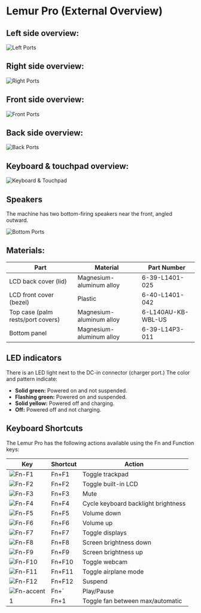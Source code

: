 # Lemur Pro (External Overview)

## Left side overview:

![Left Ports](./img/ports-left.webp)

## Right side overview:

![Right Ports](./img/ports-right.webp)

## Front side overview:

![Front Ports](./img/ports-front.webp)

## Back side overview:

![Back Ports](./img/ports-back.png)

## Keyboard & touchpad overview:

![Keyboard & Touchpad](./img/keyboard-touchpad.webp)

## Speakers

The machine has two bottom-firing speakers near the front, angled outward.

![Bottom Ports](./img/ports-bottom.webp)

## Materials:

|Part                              |Material                 |Part Number        |
|----------------------------------|-------------------------|-------------------|
|LCD back cover (lid)              |Magnesium-aluminum alloy |6-39-L1401-025     |
|LCD front cover (bezel)           |Plastic                  |6-40-L1401-042     |
|Top case (palm rests/port covers) |Magnesium-aluminum alloy |6-L140AU-KB-WBL-US |
|Bottom panel                      |Magnesium-aluminum alloy |6-39-L14P3-011     |

## LED indicators

There is an LED light next to the DC-in connector (charger port.) The color and pattern indicate:

- **Solid green:** Powered on and not suspended.
- **Flashing green:** Powered on and suspended.
- **Solid yellow:** Powered off and charging.
- **Off:** Powered off and not charging.

## Keyboard Shortcuts

The Lemur Pro has the following actions available using the Fn and Function keys:

|Key                           |Shortcut|Action                             |
|------------------------------|--------|-----------------------------------|
|![Fn-F1](./img/fn-f1.png)     |Fn+F1   |Toggle trackpad                    |
|![Fn-F2](./img/fn-f2.png)     |Fn+F2   |Toggle built-in LCD                |
|![Fn-F3](./img/fn-f3.png)     |Fn+F3   |Mute                               |
|![Fn-F4](./img/fn-f4.png)     |Fn+F4   |Cycle keyboard backlight brightness|
|![Fn-F5](./img/fn-f5.png)     |Fn+F5   |Volume down                        |
|![Fn-F6](./img/fn-f6.png)     |Fn+F6   |Volume up                          |
|![Fn-F7](./img/fn-f7.png)     |Fn+F7   |Toggle displays                    |
|![Fn-F8](./img/fn-f8.png)     |Fn+F8   |Screen brightness down             |
|![Fn-F9](./img/fn-f9.png)     |Fn+F9   |Screen brightness up               |
|![Fn-F10](./img/fn-f10.png)   |Fn+F10  |Toggle webcam                      |
|![Fn-F11](./img/fn-f11.png)   |Fn+F11  |Toggle airplane mode               |
|![Fn-F12](./img/fn-f12.png)   |Fn+F12  |Suspend                            |
|![Fn-accent](./img/fn-dia.jpg)|Fn+`    |Play/Pause                         |
|1                             |Fn+1    |Toggle fan between max/automatic   |
